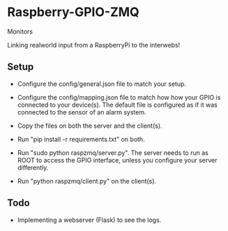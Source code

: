 # Raspberry-GPIO-ZMQ

Monitors 

Linking realworld input from a RaspberryPi to the interwebs!

## Setup

- Configure the config/general.json file to match your setup.
- Configure the config/mapping.json file to match how how your GPIO is connected to your device(s). The default file is configured as if it was connected to the sensor of an alarm system.

- Copy the files on both the server and the client(s).
- Run "pip install -r requirements.txt" on both.
- Run "sudo python raspzmq/server.py". The server needs to run as ROOT to access the GPIO interface, unless you configure your server differently.
- Run "python raspzmq/client.py" on the client(s).

## Todo

- Implementing a webserver (Flask) to see the logs.